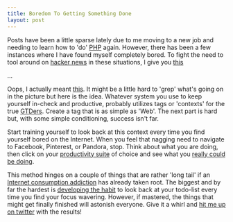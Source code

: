 ```yaml
---
title: Boredom To Getting Something Done
layout: post
---
```


Posts have been a little sparse lately due to me moving to a new job and needing
to learn how to 'do' [PHP][1] again. However, there has been a few instances where
I have found myself completely bored. To fight the need to tool around on [hacker news][2]
in these situations, I give you [this][3]

...

Oops, I actually meant [this][4]. It might be a little hard to 'grep' what's
going on in the picture but here is the idea. Whatever system you use to keep yourself
in-check and productive, probably utilizes tags or 'contexts' for the true [GTDers][5].
Create a tag that is as simple as 'Web'. The next part is hard but, with some simple
conditioning, success isn't far.

Start training yourself to look back at this context every time you find yourself
bored on the Internet. When you feel that nagging need to navigate to Facebook, Pinterest, or Pandora, stop.
Think about what you are doing, then click on your [productivity suite][6] of choice
and see what you [really could be doing][8].

This method hinges on a couple of things that are rather 'long tail' if an [Internet
consumption addiction][9] has already taken root. The biggest and by far the hardest
is [developing the habit][7] to look back at your todo-list every time you find your
focus wavering. However, if mastered, the things that might get finally finished
will astonish everyone. Give it a whirl and [hit me up on twitter][10] with the results!

[1]: https://gimmebar.com/view/50b6270eaac4228f36000009/big
[2]: https://gimmebar.com/view/4f65e376300aaa98270000b8/big
[3]: https://gimmebar.com/view/50368ee329ca154c66000002/big
[4]: http://bc5e368a8867af61c3ed-e931c6f21220c188f04654bd7a220e82.r14.cf2.rackcdn.com/omnifocus_blog.png
[5]: http://www.amazon.com/Getting-Things-Done-Stress-Free-Productivity/dp/0142000280/ref=sr_1_1?ie=UTF8&qid=1355686690&sr=8-1&keywords=gtd
[6]: https://www.omnigroup.com/products/omnifocus/
[7]: http://www.amazon.com/The-Power-Habit-What-Business/dp/1400069289/ref=sr_1_1?ie=UTF8&qid=1355687216&sr=8-1&keywords=habits
[8]: https://gimmebar.com/view/504f465629ca15bb4b000000/big
[9]: https://www.facebook.com/wilt
[10]: https://twitter.com/braidn
